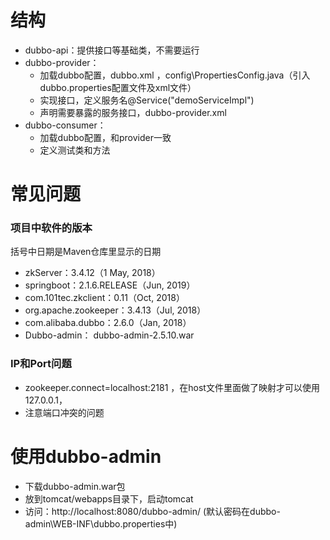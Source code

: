 # 结构
- dubbo-api：提供接口等基础类，不需要运行
- dubbo-provider：
  - 加载dubbo配置，dubbo.xml
    ，config\PropertiesConfig.java（引入dubbo.properties配置文件及xml文件）
  - 实现接口，定义服务名@Service("demoServiceImpl")
  - 声明需要暴露的服务接口，dubbo-provider.xml
- dubbo-consumer：
  - 加载dubbo配置，和provider一致
  - 定义测试类和方法
 
# 常见问题
### 项目中软件的版本
括号中日期是Maven仓库里显示的日期
- zkServer：3.4.12（1 May, 2018）
- springboot：2.1.6.RELEASE（Jun, 2019）
- com.101tec.zkclient：0.11（Oct, 2018）
- org.apache.zookeeper：3.4.13（Jul, 2018）
- com.alibaba.dubbo：2.6.0（Jan, 2018） 
- Dubbo-admin： dubbo-admin-2.5.10.war
### IP和Port问题
- zookeeper.connect=localhost:2181
  ，在host文件里面做了映射才可以使用127.0.0.1，
- 注意端口冲突的问题
  
# 使用dubbo-admin
- 下载dubbo-admin.war包
- 放到tomcat/webapps目录下，启动tomcat
- 访问：http://localhost:8080/dubbo-admin/ 
  (默认密码在dubbo-admin\WEB-INF\dubbo.properties中)
